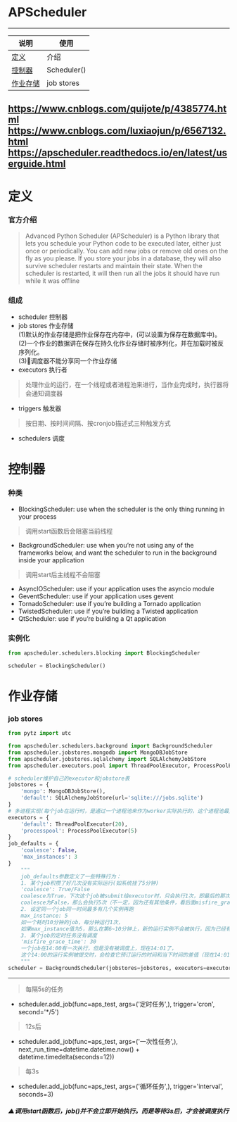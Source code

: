 # APScheduler
---
说明|使用
---|---
[定义](#定义)|介绍
[控制器](#控制器)| Scheduler()
[作业存储](#作业存储)|job stores
https://www.cnblogs.com/quijote/p/4385774.html
https://www.cnblogs.com/luxiaojun/p/6567132.html
https://apscheduler.readthedocs.io/en/latest/userguide.html
---

# 定义
### 官方介绍
> Advanced Python Scheduler (APScheduler) is a Python library that lets you schedule your Python code to be executed later, either just once or periodically. You can add new jobs or remove old ones on the fly as you please. If you store your jobs in a database, they will also survive scheduler restarts and maintain their state. When the scheduler is restarted, it will then run all the jobs it should have run while it was offline
### 组成
* scheduler 控制器
* job stores 作业存储   
   (1)默认的作业存储是把作业保存在内存中，(可以设置为保存在数据库中)。   
   (2)一个作业的数据讲在保存在持久化作业存储时被序列化，并在加载时被反序列化。   
   (3)🔺调度器不能分享同一个作业存储   
* executors 执行者
> 处理作业的运行，在一个线程或者进程池来进行，当作业完成时，执行器将会通知调度器
* triggers 触发器
> 按日期、按时间间隔、按cronjob描述式三种触发方式   
* schedulers 调度

# 控制器
### 种类
* BlockingScheduler: use when the scheduler is the only thing running in your process
> 调用start函数后会阻塞当前线程
* BackgroundScheduler: use when you’re not using any of the frameworks below, and want the scheduler to run in the background inside your application
> 调用start后主线程不会阻塞
* AsyncIOScheduler: use if your application uses the asyncio module
* GeventScheduler: use if your application uses gevent
* TornadoScheduler: use if you’re building a Tornado application
* TwistedScheduler: use if you’re building a Twisted application
* QtScheduler: use if you’re building a Qt application
### 实例化
```python
from apscheduler.schedulers.blocking import BlockingScheduler

scheduler = BlockingScheduler()
```

# 作业存储
### job stores
```python
from pytz import utc

from apscheduler.schedulers.background import BackgroundScheduler
from apscheduler.jobstores.mongodb import MongoDBJobStore
from apscheduler.jobstores.sqlalchemy import SQLAlchemyJobStore
from apscheduler.executors.pool import ThreadPoolExecutor, ProcessPoolExecutor

# scheduler维护自己的executor和jobstore表
jobstores = {
    'mongo': MongoDBJobStore(),
    'default': SQLAlchemyJobStore(url='sqlite:///jobs.sqlite')
}
# 多进程实现(每个job在运行时，是通过一个进程池来作为worker实际执行的，这个进程池最大size是20)
executors = {
    'default': ThreadPoolExecutor(20),
    'processpool': ProcessPoolExecutor(5)
}
job_defaults = {
    'coalesce': False,
    'max_instances': 3
}
    """
    job_defaults参数定义了一些特殊行为：
    1. 某个job积攒了好几次没有实际运行(如系统挂了5分钟)
    'coalesce': True/False
    coalesce为True，下次这个job被submit给executor时，只会执行1次，即最后的那次，
    coalesce为False，那么会执行5次（不一定，因为还有其他条件，看后面misfire_grace_time的解释）
    2. 设定同一个job同一时间最多有几个实例再跑
    max_instance: 5
    如一个耗时10分钟的job，每分钟运行1次，
    如果max_instance值为5，那么在第6~10分钟上，新的运行实例不会被执行，因为已经有5个实例在跑了  
    3. 某个job的定时任务没有调度
    'misfire_grace_time': 30
    一个job在14:00有一次执行，但是没有被调度上，现在14:01了，
    这个14:00的运行实例被提交时，会检查它预订运行的时间和当下时间的差值（现在14:01差了1分钟），大于设置的30秒限制，∴实例不会被执行
    """
scheduler = BackgroundScheduler(jobstores=jobstores, executors=executors, job_defaults=job_defaults, timezone=utc)
```
---

> 每隔5s的任务
* scheduler.add_job(func=aps_test, args=('定时任务',), trigger='cron', second='*/5')
> 12s后
* scheduler.add_job(func=aps_test, args=('一次性任务',), next_run_time=datetime.datetime.now() + datetime.timedelta(seconds=12))
> 每3s
* scheduler.add_job(func=aps_test, args=('循环任务',), trigger='interval', seconds=3)
##### ▲调用start函数后，job()并不会立即开始执行。而是等待3s后，才会被调度执行
